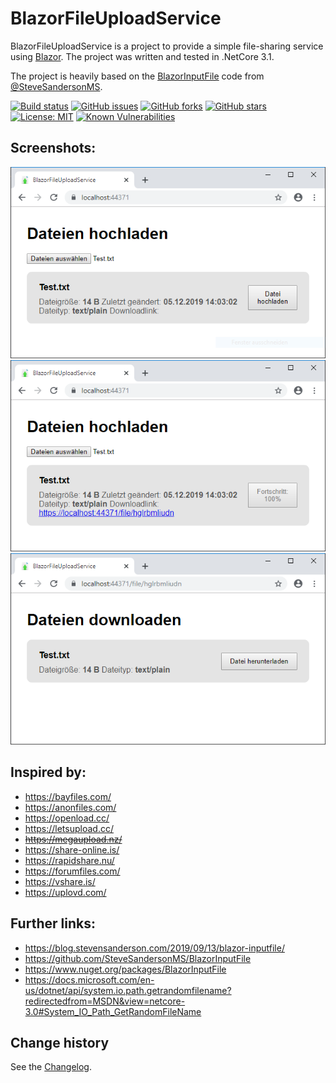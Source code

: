 BlazorFileUploadService
====================================

BlazorFileUploadService is a project to provide a simple file-sharing service using [Blazor](https://github.com/aspnet/Blazor).
The project was written and tested in .NetCore 3.1.

The project is heavily based on the [BlazorInputFile](https://github.com/SteveSandersonMS/BlazorInputFile) code from [@SteveSandersonMS](https://github.com/SteveSandersonMS).

[![Build status](https://ci.appveyor.com/api/projects/status/2v9xurld6yn1s5aa?svg=true)](https://ci.appveyor.com/project/SeppPenner/blazorfileuploadservice)
[![GitHub issues](https://img.shields.io/github/issues/SeppPenner/BlazorFileUploadService.svg)](https://github.com/SeppPenner/BlazorFileUploadService/issues)
[![GitHub forks](https://img.shields.io/github/forks/SeppPenner/BlazorFileUploadService.svg)](https://github.com/SeppPenner/BlazorFileUploadService/network)
[![GitHub stars](https://img.shields.io/github/stars/SeppPenner/BlazorFileUploadService.svg)](https://github.com/SeppPenner/BlazorFileUploadService/stargazers)
[![License: MIT](https://img.shields.io/badge/License-MIT-blue.svg)](https://raw.githubusercontent.com/SeppPenner/BlazorFileUploadService/master/License.txt)
[![Known Vulnerabilities](https://snyk.io/test/github/SeppPenner/BlazorFileUploadService/badge.svg)](https://snyk.io/test/github/SeppPenner/BlazorFileUploadService)

## Screenshots:
![Screenshot 1](Screenshot1.PNG "Screenshot 1")
![Screenshot 2](Screenshot2.PNG "Screenshot 2")
![Screenshot 3](Screenshot3.PNG "Screenshot 3")

## Inspired by:
* https://bayfiles.com/
* https://anonfiles.com/
* https://openload.cc/
* https://letsupload.cc/
* ~~https://megaupload.nz/~~
* https://share-online.is/
* https://rapidshare.nu/
* https://forumfiles.com/
* https://vshare.is/
* https://uplovd.com/

## Further links:
* https://blog.stevensanderson.com/2019/09/13/blazor-inputfile/
* https://github.com/SteveSandersonMS/BlazorInputFile
* https://www.nuget.org/packages/BlazorInputFile
* https://docs.microsoft.com/en-us/dotnet/api/system.io.path.getrandomfilename?redirectedfrom=MSDN&view=netcore-3.0#System_IO_Path_GetRandomFileName

Change history
--------------

See the [Changelog](https://github.com/SeppPenner/BlazorFileUploadService/blob/master/Changelog.md).
